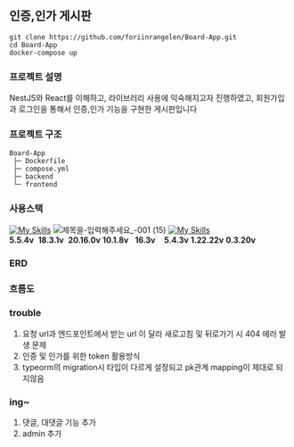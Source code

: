 ## 인증,인가 게시판
```
git clone https://github.com/foriinrangelen/Board-App.git
cd Board-App
docker-compose up
```
### 프로젝트 설명
NestJS와 React를 이해하고, 라이브러리 사용에 익숙해지고자 진행하였고, 회원가입과 로그인을 통해서 인증,인가 기능을 구현한 게시판입니다
### 프로젝트 구조
```
Board-App
 ├─ Dockerfile
 ├─ compose.yml
 ├─ backend
 └─ frontend
```
### 사용스택
[![My Skills](https://skillicons.dev/icons?i=ts,react,nodejs,nestjs,postgres,vite,yarn&theme=light)](https://skillicons.dev)
![제목을-입력해주세요_-001 (15)](https://github.com/user-attachments/assets/89c61d2f-6460-4792-8013-4eecb7cd15cd)
[![My Skills](https://skillicons.dev/icons?i=docker,git,github,aws&theme=light)](https://skillicons.dev)
<br/>**5.5.4v**&nbsp;&nbsp;**18.3.1v**&nbsp;&nbsp;**20.16.0v**&nbsp;**10.1.8v**&nbsp;&nbsp;&nbsp;**16.3v**&nbsp;&nbsp;&nbsp;&nbsp;**5.4.3v**&nbsp;**1.22.22v**&nbsp;**0.3.20v**

### ERD

### 흐름도

### trouble
1. 요청 url과 엔드포인트에서 받는 url 이 달라 새로고침 및 뒤로가기 시 404 에러 발생 문제
2. 인증 및 인가를 위한 token 활용방식
3. typeorm의 migration시 타입이 다르게 설정되고 pk관계 mapping이 제대로 되지않음

### ing~
1. 댓글, 대댓글 기능 추가
2. admin 추가
